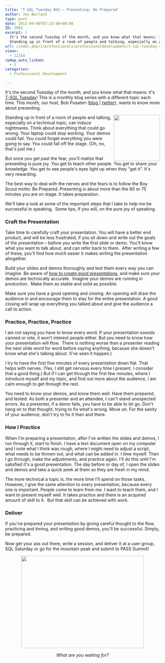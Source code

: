 ```yaml
---
title: 'T-SQL Tuesday #41 – Presenting: Be Prepared'
author: Jes Borland
type: post
date: 2013-04-09T07:23:00+00:00
ID: 2063
excerpt: |
  It's the second Tuesday of the month, and you know what that means: it's T-SQL Tuesday!
  Standing up in front of a room of people and talking, especially on a technical topic, can induce nightmares. Think about everything that could go wrong. Your lapto&hellip;
url: /index.php/itprofessionals/professionaldevelopment/t-sql-tuesday-41-presenting-1/
views:
  - 12154
rp4wp_auto_linked:
  - 1
categories:
  - Professional Development

---
```

It's the second Tuesday of the month, and you know what that means: it's <a href="http://www.bobpusateri.com/archive/2013/04/invitation-to-t-sql-tuesday-41-presenting-and-loving-it/" target="_blank">T-SQL Tuesday</a>! This is a monthly blog series with a different topic each time. This month, our host, Bob Pusateri (<a href="http://www.bobpusateri.com/" target="_blank">blog </a>| <a href="https://twitter.com/SQLBob" target="_blank">twitter</a>), wants to know more about presenting.

<a href="http://www.bobpusateri.com/archive/2013/04/invitation-to-t-sql-tuesday-41-presenting-and-loving-it/" target="_blank"><img style="float: right;" src="/wp-content/uploads/users/grrlgeek/TSQL2sDay150x150.jpg?mtime=1365451350" alt="" width="150" height="150" /></a>

Standing up in front of a room of people and talking, especially on a technical topic, can induce nightmares. Think about everything that could go wrong. Your laptop could stop working. Your demos could fail. You could forget everything you were going to say. You could fall off the stage. (Oh, no, that's just me.)

But once you get past the fear, you'll realize that presenting is pure joy. You get to teach other people. You get to share your knowledge. You get to see people's eyes light up when they "get it". It's very rewarding.

The best way to deal with the nerves and the fears is to follow the Boy Scout motto: Be Prepared. Presenting is about more than the 60 or 75 minutes you are on stage. It takes preparation.

We'll take a look at some of the important steps that I take to help me be successful in speaking.  Some tips, if you will, on the pure joy of speaking.

### Craft the Presentation

Take time to carefully craft your presentation. You will have a better end product, and will be less frustrated, if you sit down and write out the goals of the presentation – before you write the first slide or demo. You'll know what you want to talk about, and can refer back to them.  After writing a few of these, you'll find how much easier it makes writing the presentation altogether.

Build your slides and demos thoroughly and test them every way you can imagine. Be aware of [how to create good presentations][1], and make sure your demos are technically accurate.  Imagine your demos are running in production.  Make them as stable and solid as possible.

Make sure you have a good opening and closing. An opening will draw the audience in and encourage them to stay for the entire presentation. A good closing will wrap up everything you talked about and give the audience a call to action.

### Practice, Practice, Practice

I am not saying you have to know every word. If your presentation sounds canned or rote, it won't interest people either. But you need to know how your presentation will flow.  There is nothing worse than a presenter reading the next slide word for word before saying anything, because she doesn't know what she's talking about. (I've seen it happen.)

I try to have the first five minutes of every presentation down flat. That helps with nerves. (Yes, I still get nervous every time I present. I consider that a good thing.) But if I can get through the first few minutes, where I introduce myself and my topic, and find out more about the audience, I am calm enough to get through the rest.

You need to know your demos, and know them well. Have them prepared, and tested. As both a presenter and an attendee, I can't stand unexpected errors. As a presenter, if a demo fails, you have to be able to let go. Don't hang on to that thought, trying to fix what's wrong. Move on. For the sanity of your audience, don't try to fix it then and there.

### How I Practice

When I'm preparing a presentation, after I've written the slides and demos, I run through it, start to finish. I have a text document open on my computer and I note what I think was rough, where I might need to adjust a script, what needs to be thrown out, and what can be added in. I time myself. Then I go through, make the adjustments, and practice again. I'll do this until I'm satisfied it's a good presentation. The day before or day of, I open the slides and demos and take a quick peek at them so they are fresh in my mind.

The more technical a topic is, the more time I'll spend on those tasks. However, I give the same attention to every presentation, because every one is important. People come to learn from me. I want to teach them, and I want to present myself well. It takes practice and there is an acquired amount of skill to it.  But that skill can be achieved with work.

### Deliver

If you've prepared your presentation by giving careful thought to the flow, practicing and timing, and writing good demos, you'll be successful. Simply, be prepared.

Now get your ass out there, write a session, and deliver it at a user group, SQL Saturday or go for the mountain peak and submit to PASS Summit!

<p style="text-align: center;">
  <img src="/wp-content/uploads/users/grrlgeek/ass.jpg?mtime=1365492012" alt="" width="400" height="300" />
</p>

<p style="text-align: center;">
  <em>What are you waiting for?</em>
</p>

 [1]: http://www.sqlskills.com/blogs/kimberly/please-dont-create-a-painful-slide-deck/